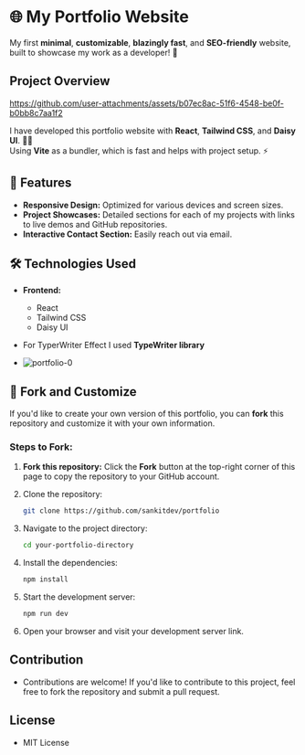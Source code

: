 # 🌐 My Portfolio Website

My first **minimal**, **customizable**, **blazingly fast**, and **SEO-friendly** website, built to showcase my work as a developer! 🚀

## Project Overview



https://github.com/user-attachments/assets/b07ec8ac-51f6-4548-be0f-b0bb8c7aa1f2



I have developed this portfolio website with **React**, **Tailwind CSS**, and **Daisy UI**. 🎨✨  
Using **Vite** as a bundler, which is fast and helps with project setup. ⚡️

## 🚀 Features

- **Responsive Design:** Optimized for various devices and screen sizes.
- **Project Showcases:** Detailed sections for each of my projects with links to live demos and GitHub repositories.
- **Interactive Contact Section:** Easily reach out via email.

## 🛠️ Technologies Used

- **Frontend:**
  - React
  - Tailwind CSS
  - Daisy UI
- For TyperWriter Effect I used **TypeWriter library**

- ![portfolio-0](https://github.com/user-attachments/assets/7ffa787b-ed40-4dd7-aed0-42a8ef72db96)


## 🔧 Fork and Customize

If you'd like to create your own version of this portfolio, you can **fork** this repository and customize it with your own information.

### Steps to Fork:

1. **Fork this repository:**
   Click the **Fork** button at the top-right corner of this page to copy the repository to your GitHub account.
2. Clone the repository:

   ```bash
   git clone https://github.com/sankitdev/portfolio
   ```

3. Navigate to the project directory:

   ```bash
   cd your-portfolio-directory
   ```

4. Install the dependencies:
   ```bash
   npm install
   ```
5. Start the development server:
   ```bash
   npm run dev
   ```
6. Open your browser and visit your development server link.

## Contribution

- Contributions are welcome! If you'd like to contribute to this project, feel free to fork the repository and submit a pull request.

## License

- MIT License

